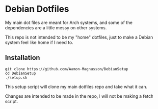 # Debian Dotfiles

My main dot files are meant for Arch systems, and some of the dependencies are a little messy on other systems.

This repo is not intended to be my "home" dotfiles, just to make a Debian system feel like home if I need to.

## Installation

```
git clone https://github.com/Aamon-Magnusson/DebianSetup
cd DebianSetup
./setup.sh
```

This setup script will clone my main dotfiles repo and take what it can.

Changes are intended to be made in the repo, I will not be making a fetch script.
